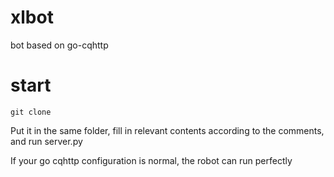 # xlbot
bot based on go-cqhttp

# start
```
git clone 
```
Put it in the same folder, fill in relevant contents according to the comments, and run server.py

If your go cqhttp configuration is normal, the robot can run perfectly

